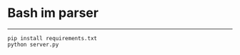 Bash im parser
======================
------------
```
pip install requirements.txt
python server.py
```
